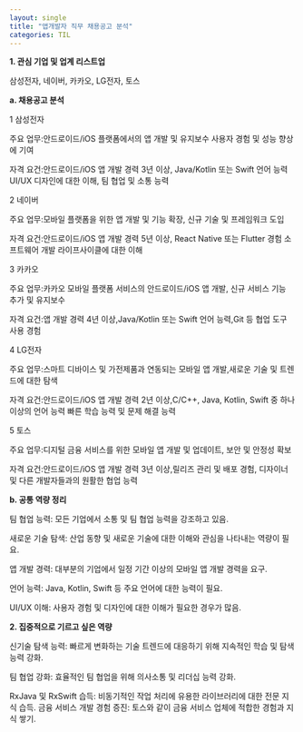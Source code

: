 ```yaml
---
layout: single
title: "앱개발자 직무 채용공고 분석"
categories: TIL
---
```

**1. 관심 기업 및 업계 리스트업**

삼성전자, 네이버, 카카오, LG전자, 토스

**a. 채용공고 분석**

1 삼성전자

주요 업무:안드로이드/iOS 플랫폼에서의 앱 개발 및 유지보수
사용자 경험 및 성능 향상에 기여

자격 요건:안드로이드/iOS 앱 개발 경력 3년 이상, Java/Kotlin 또는 Swift 언어 능력
UI/UX 디자인에 대한 이해, 팀 협업 및 소통 능력

2 네이버

주요 업무:모바일 플랫폼을 위한 앱 개발 및 기능 확장, 신규 기술 및 프레임워크 도입

자격 요건:안드로이드/iOS 앱 개발 경력 5년 이상, React Native 또는 Flutter 경험
소프트웨어 개발 라이프사이클에 대한 이해

3 카카오

주요 업무:카카오 모바일 플랫폼 서비스의 안드로이드/iOS 앱 개발, 신규 서비스 기능 추가 및 유지보수

자격 요건:앱 개발 경력 4년 이상,Java/Kotlin 또는 Swift 언어 능력,Git 등 협업 도구 사용 경험

4 LG전자

주요 업무:스마트 디바이스 및 가전제품과 연동되는 모바일 앱 개발,새로운 기술 및 트렌드에 대한 탐색

자격 요건:안드로이드/iOS 앱 개발 경력 2년 이상,C/C++, Java, Kotlin, Swift 중 하나 이상의 언어 능력
빠른 학습 능력 및 문제 해결 능력

5 토스

주요 업무:디지털 금융 서비스를 위한 모바일 앱 개발 및 업데이트, 보안 및 안정성 확보

자격 요건:안드로이드/iOS 앱 개발 경력 3년 이상,릴리즈 관리 및 배포 경험, 디자이너 및 다른 개발자들과의 원활한 협업 능력

**b. 공통 역량 정리**

팀 협업 능력: 모든 기업에서 소통 및 팀 협업 능력을 강조하고 있음.

새로운 기술 탐색: 산업 동향 및 새로운 기술에 대한 이해와 관심을 나타내는 역량이 필요.

앱 개발 경력: 대부분의 기업에서 일정 기간 이상의 모바일 앱 개발 경력을 요구.

언어 능력: Java, Kotlin, Swift 등 주요 언어에 대한 능력이 필요.

UI/UX 이해: 사용자 경험 및 디자인에 대한 이해가 필요한 경우가 많음.

**2. 집중적으로 기르고 싶은 역량**

신기술 탐색 능력: 빠르게 변화하는 기술 트렌드에 대응하기 위해 지속적인 학습 및 탐색 능력 강화.

팀 협업 강화: 효율적인 팀 협업을 위해 의사소통 및 리더십 능력 강화.

RxJava 및 RxSwift 습득: 비동기적인 작업 처리에 유용한 라이브러리에 대한 전문 지식 습득.
금융 서비스 개발 경험 증진: 토스와 같이 금융 서비스 업체에 적합한 경험과 지식 쌓기.